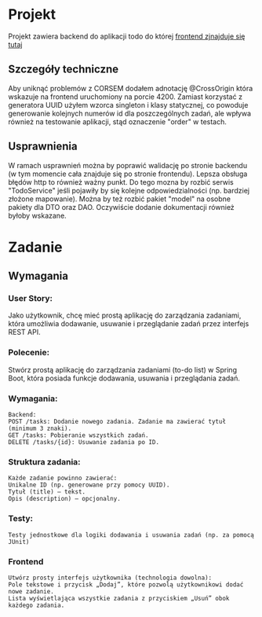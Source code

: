 # Projekt

Projekt zawiera backend do aplikacji todo do której [frontend zjnajduje się tutaj](https://github.com/migellal/todo-frontend)

## Szczegóły techniczne

Aby uniknąć problemów z CORSEM dodałem adnotację @CrossOrigin która wskazuje na frontend uruchomiony na porcie 4200. Zamiast korzystać z generatora UUID użyłem wzorca singleton i klasy statycznej, co powoduje generowanie kolejnych numerów id dla poszczególnych zadań, ale wpływa również na testowanie aplikacji, stąd oznaczenie "order" w testach. 

## Usprawnienia
W ramach usprawnień można by poprawić walidację po stronie backendu (w tym momencie cała znajduje się po stronie frontendu). Lepsza obsługa błędów http to również ważny punkt.
Do tego mozna by rozbić serwis "TodoService" jeśli pojawiły by się kolejne odpowiedzialności (np. bardziej złożone mapowanie). Można by też rozbić pakiet "model" na osobne pakiety dla DTO oraz DAO. Oczywiście dodanie dokumentacji również byłoby wskazane.

# Zadanie

## Wymagania

### User Story:
Jako użytkownik, chcę mieć prostą aplikację do zarządzania zadaniami, która umożliwia dodawanie, usuwanie i przeglądanie zadań przez interfejs REST API.
### Polecenie:
Stwórz prostą aplikację do zarządzania zadaniami (to-do list) w Spring Boot, która posiada funkcje dodawania, usuwania i przeglądania zadań.
### Wymagania:
```
Backend:
POST /tasks: Dodanie nowego zadania. Zadanie ma zawierać tytuł (minimum 3 znaki).
GET /tasks: Pobieranie wszystkich zadań.
DELETE /tasks/{id}: Usuwanie zadania po ID.
```
### Struktura zadania:
```
Każde zadanie powinno zawierać:
Unikalne ID (np. generowane przy pomocy UUID).
Tytuł (title) – tekst.
Opis (description) – opcjonalny.
```
### Testy:
```
Testy jednostkowe dla logiki dodawania i usuwania zadań (np. za pomocą JUnit)
```
### Frontend
```
Utwórz prosty interfejs użytkownika (technologia dowolna):
Pole tekstowe i przycisk „Dodaj”, które pozwolą użytkownikowi dodać nowe zadanie.
Lista wyświetlająca wszystkie zadania z przyciskiem „Usuń” obok każdego zadania.
```